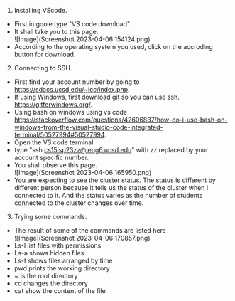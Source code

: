 1. Installing VScode. <br />
 - First in goole type "VS code download".<br />
 - It shall take you to this page. <br />
![Image](Screenshot 2023-04-06 154124.png)
 - According to the operating system you used, click on the accroding button for download.<br />
 
2. Connecting to SSH. <br />
 - First find your account number by going to https://sdacs.ucsd.edu/~icc/index.php. <br />
 - If using Windows, first download git so you can use ssh. https://gitforwindows.org/.
 - Using bash on windows using vs code https://stackoverflow.com/questions/42606837/how-do-i-use-bash-on-windows-from-the-visual-studio-code-integrated-terminal/50527994#50527994. <br />
 - Open the VS code terminal. <br />
 - type  "ssh cs15lsp23zz@ieng6.ucsd.edu" with zz replaced by your account specific number. <br />
 - You shall observe this page.<br />
![Image](Screenshot 2023-04-06 165950.png)
 - You are expecting to see the cluster status. The status is different by different person because it tells us the status of the cluster when I connected to it. And the status varies as the number of students connected to the cluster changes over time.<br />

3. Trying some commands.  <br />
 - The result of some of the commands are listed here <br />
 ![Image](Screenshot 2023-04-06 170857.png)
 - Ls-l list files with permissions
 - Ls-a shows hidden files
 - Ls-t shows files arranged by time
 - pwd prints the working directory
 - ~ is the root directory
 - cd changes the directory
 - cat show the content of the file
